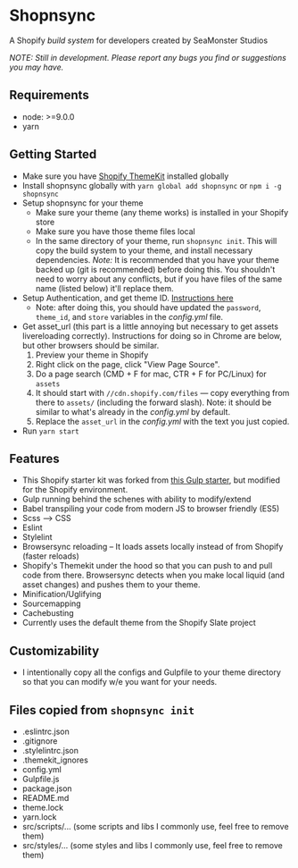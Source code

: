 # Shopnsync
A Shopify *build system* for developers created by SeaMonster Studios

*NOTE: Still in development. Please report any bugs you find or suggestions you may have.*

## Requirements
* node: >=9.0.0
* yarn

## Getting Started
* Make sure you have [Shopify ThemeKit](https://shopify.github.io/themekit/) installed globally
* Install shopnsync globally with `yarn global add shopnsync` or `npm i -g shopnsync`
* Setup shopnsync for your theme
  * Make sure your theme (any theme works) is installed in your Shopify store
  * Make sure you have those theme files local
  * In the same directory of your theme, run `shopnsync init`. This will copy the build system to your theme, and install necessary dependencies. *Note:* It is recommended that you have your theme backed up (git is recommended) before doing this. You shouldn't need to worry about any conflicts, but if you have files of the same name (listed below) it'll replace them.
* Setup Authentication, and get theme ID. [Instructions here](https://shopify.github.io/themekit/#get-api-access)
  * Note: after doing this, you should have updated the `password`, `theme_id`, and `store` variables in the *config.yml* file.
* Get asset_url (this part is a little annoying but necessary to get assets livereloading correctly). Instructions for doing so in Chrome are below, but other browsers should be similar.
  1. Preview your theme in Shopify
  2. Right click on the page, click "View Page Source".
  3. Do a page search (CMD + F for mac, CTR + F for PC/Linux) for `assets`
  4. It should start with `//cdn.shopify.com/files` — copy everything from there to `assets/` (including the forward slash). Note: it should be similar to what's already in the *config.yml* by default.
  5. Replace the `asset_url` in the *config.yml* with the text you just copied.
* Run `yarn start`

## Features
* This Shopify starter kit was forked from [this Gulp starter](https://github.com/logancalldev/gulp-starter-babel-2.0), but modified for the Shopify environment.
* Gulp running behind the schenes with ability to modify/extend
* Babel transpiling your code from modern JS to browser friendly (ES5)
* Scss –> CSS
* Eslint
* Stylelint
* Browsersync reloading – It loads assets locally instead of from Shopify (faster reloads)
* Shopify's Themekit under the hood so that you can push to and pull code from there. Browsersync detects when you make local liquid (and asset changes) and pushes them to your theme.
* Minification/Uglifying
* Sourcemapping
* Cachebusting
* Currently uses the default theme from the Shopify Slate project

## Customizability
* I intentionally copy all the configs and Gulpfile to your theme directory so that you can modify w/e you want for your needs.

## Files copied from `shopnsync init`
* .eslintrc.json
* .gitignore
* .stylelintrc.json
* .themekit_ignores
* config.yml
* Gulpfile.js
* package.json
* README.md
* theme.lock
* yarn.lock
* src/scripts/... (some scripts and libs I commonly use, feel free to remove them)
* src/styles/... (some styles and libs I commonly use, feel free to remove them)
